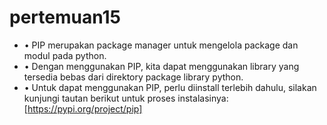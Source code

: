 # pertemuan15

- • PIP merupakan package manager untuk mengelola package dan
modul pada python. 
- • Dengan menggunakan PIP, kita dapat menggunakan library yang
tersedia bebas dari direktory package library python.
- • Untuk dapat menggunakan PIP, perlu diinstall terlebih dahulu, silakan
kunjungi tautan berikut untuk proses instalasinya:[https://pypi.org/project/pip]
